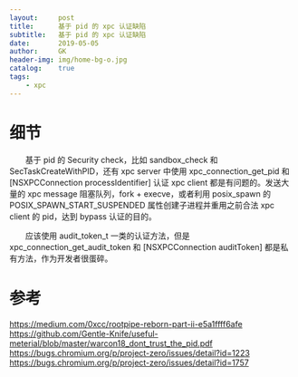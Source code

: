 ```yaml
---
layout:     post
title:      基于 pid 的 xpc 认证缺陷
subtitle:   基于 pid 的 xpc 认证缺陷
date:       2019-05-05
author:     GK
header-img: img/home-bg-o.jpg
catalog:    true
tags:
    - xpc
---
```


# 细节

&emsp;&emsp;基于 pid 的 Security check，比如 sandbox_check 和 SecTaskCreateWithPID，还有 xpc server 中使用 xpc_connection_get_pid 和 [NSXPCConnection processIdentifier] 认证 xpc client 都是有问题的。发送大量的 xpc message 阻塞队列，fork + execve，或者利用 posix_spawn 的 POSIX_SPAWN_START_SUSPENDED 属性创建子进程并重用之前合法 xpc client 的 pid，达到 bypass 认证的目的。

&emsp;&emsp;应该使用 audit_token_t 一类的认证方法，但是 xpc_connection_get_audit_token 和 [NSXPCConnection auditToken] 都是私有方法，作为开发者很蛋碎。


# 参考

<https://medium.com/0xcc/rootpipe-reborn-part-ii-e5a1ffff6afe><br>
<https://github.com/Gentle-Knife/useful-meterial/blob/master/warcon18_dont_trust_the_pid.pdf>
<https://bugs.chromium.org/p/project-zero/issues/detail?id=1223>
<https://bugs.chromium.org/p/project-zero/issues/detail?id=1757>